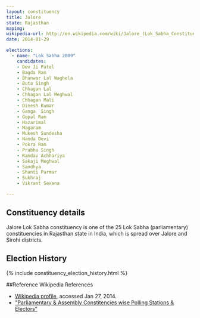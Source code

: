 ```yaml
---
layout: constituency
title: Jalore
state: Rajasthan
mapimg: 
wikipedia-url: http://en.wikipedia.com/wiki/Jalore_(Lok_Sabha_Constituency)
date: 2014-01-29

elections: 
  - name: "Lok Sabha 2009"
    candidates: 
    - Dev Ji Patel 
    - Bagda Ram 
    - Bhanwar Lal Waghela 
    - Buta Singh 
    - Chhagan Lal 
    - Chhagan Lal Meghwal 
    - Chhagan Mali 
    - Dinesh Kumar 
    - Ganga  Singh 
    - Gopal Ram 
    - Hazarimal 
    - Magaram 
    - Mukesh Sundesha 
    - Nanda Devi 
    - Pokra Ram 
    - Prabhu Singh 
    - Ramdav Achhariya 
    - Sakaji Meghwal 
    - Sandhya 
    - Shanti Parmar 
    - Sukhraj 
    - Vikrant Sexena 

---
```

## Constituency details
Jalore Lok Sabha constituency is one of the 25 Lok Sabha (parliamentary) constituencies in Rajasthan state in India, which is spread over Jalore and Sirohi districts.




## Election History
{% include constituency_election_history.html %}

##Reference
Wikipedia References
- [Wikipedia profile]({{page.profile.wikipedia}}), accessed Jan 27, 2014.
- ["Parliamentary & Assembly Constitencies wise Polling Stations & Electors"][wiki1]

[wiki1]: http://ceorajasthan.nic.in/PC-ACWISE-ELECTORS.pdf
